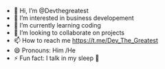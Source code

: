 - 👋 Hi, I’m @Devthegreatest
- 👀 I’m interested in business developement 
- 🌱 I’m currently learning coding 
- 💞️ I’m looking to collaborate on projects
- 📫 How to reach me https://t.me/Dev_The_Greatest
- 😄 Pronouns: Him /He 
- ⚡ Fun fact: I talk in my sleep 🤣
